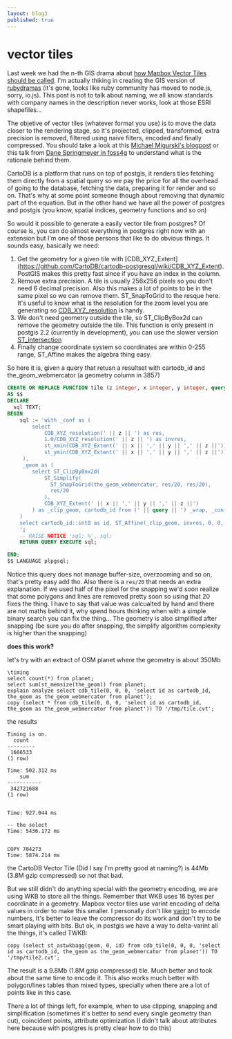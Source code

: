 ```yaml
---
layout: blog3
published: true
---
```


# vector tiles

Last week we had the n-th GIS drama about [how Mapbox Vector Tiles should be called](https://twitter.com/pwramsey/status/577959264678850561). I'm actually thiking in creating the GIS version of [rubydramas](https://news.ycombinator.com/item?id=4487963) (it's gone, looks like ruby community has moved to node.js, sorry, io.js). This post is not to talk about naming, we all know standards with company names in the description never works, look at those ESRI shapefiles...

The objetive of vector tiles (whatever format you use) is to move the data closer to the rendering stage, so it's projected, clipped, transformed, extra precision is removed, filtered using naive filters, encoded and finally compressed. You should take a look at this [Michael Migurski's blogpost](http://mike.teczno.com/notes/postgreslessness-mapnik-vectiles.html) or this talk from [Dane Springmeyer in foss4g](https://2015.foss4g-na.org/sites/default/files/slides/foss4g-2015-sf-springmeyer.pdf) to understand what is the rationale behind them.


CartoDB is a platform that runs on top of postgis, it renders tiles fetching them directly from a spatial query so we pay the price for all the overhead of going to the database, fetching the data, preparing it for render and so on. That's why at some point someone though about removing that dynamic part of the equation. But in the other hand we have all the power of postgres and postgis (you know, spatial indices, geometry functions and so on)

So would it possible to generate a easily vector tile from postgres? Of course is, you can do almost everything in postgres right now with an extension but I'm one of those persons that like to do obvious things. It sounds easy, basically we need:

 1. Get the geometry for a given tile with [CDB_XYZ_Extent] (https://github.com/CartoDB/cartodb-postgresql/wiki/CDB_XYZ_Extent). PostGIS makes this pretty fast since if you have an index in the column.
 1. Remove extra precision. A tile is usually 256x256 pixels so you don't need 6 decimal precision. Also this makes a lot of points to be in the same pixel so we can remove them. ST_SnapToGrid to the resque here. It's useful to know what is the resolution for the zoom level you are generating so [CDB_XYZ_resolution](https://github.com/CartoDB/cartodb-postgresql/wiki/CDB_XYZ_Resolution) is handy.
 1. We don't need geometry outside the tile, so ST_ClipByBox2d can remove the geometry outside the tile. This function is only present in postgis 2.2 (currently in development), you can use the slower version [ST_Intersection](http://postgis.refractions.net/docs/ST_Intersection.html)
 1. Finally change coordinate system so coordinates are within 0-255 range, ST_Affine makes the algebra thing easy.

 So here it is, given a query that retusn a resultset with cartodb_id and the_geom_webmercator (a geometry column in 3857)

 ```sql
 CREATE OR REPLACE FUNCTION tile (z integer, x integer, y integer, query text) RETURNS TABLE(id int8, geom geometry)
 AS $$
 DECLARE
   sql TEXT;
 BEGIN
     sql := 'with _conf as (
         select
             CDB_XYZ_resolution(' || z || ') as res,
             1.0/CDB_XYZ_resolution(' || z || ') as invres,
             st_xmin(CDB_XYZ_Extent(' || x || ',' || y || ',' || z ||')) as tile_x,
             st_ymin(CDB_XYZ_Extent(' || x || ',' || y || ',' || z ||')) as tile_y
      ),
      _geom as (
         select ST_ClipByBox2d(
             ST_Simplify(
               ST_SnapToGrid(the_geom_webmercator, res/20, res/20),
               res/20
             ),
             CDB_XYZ_Extent(' || x || ',' || y || ',' || z ||')
         ) as _clip_geom, cartodb_id from (' || query || ') _wrap, _conf where the_geom_webmercator && CDB_XYZ_Extent(' || x || ',' || y || ',' || z ||')
     )
     select cartodb_id::int8 as id, ST_Affine(_clip_geom, invres, 0, 0, invres, -tile_x, -tile_y) as geom from _geom, _conf where not ST_IsEmpty(_clip_geom)
     ';
     -- RAISE NOTICE 'sql: %', sql;
     RETURN QUERY EXECUTE sql;

 END;
 $$ LANGUAGE plpgsql;
```

Notice this query does not manage buffer-size, overzooming and so on, that's pretty easy add tho. Also there is a ``res/20`` that needs an extra explanation. If we used half of the pixel for the snapping we'd soon realize that some polygons and lines are removed pretty soon so using that 20 fixes the thing. I have to say that value was calcualted by hand and there are not maths behind it, why spend hours thinking when with a simple binary search you can fix the thing... The geometry is also simplified after snapping (be sure you do after snapping, the simplify algorithm complexity is higher than the snapping)

**does this work?**

let's try with an extract of OSM planet where the geometry is about 350Mb

```
\timing
select count(*) from planet;
select sum(st_memsize(the_geom)) from planet;
explain analyze select cdb_tile(0, 0, 0, 'select id as cartodb_id, the_geom as the_geom_webmercator from planet');
copy (select * from cdb_tile(0, 0, 0, 'select id as cartodb_id, the_geom as the_geom_webmercator from planet')) TO '/tmp/tile.cvt';
```

the results
```
Timing is on.
  count
---------
 1666533
(1 row)

Time: 502.312 ms
    sum
-----------
 342721688
(1 row)


Time: 927.044 ms

-- the select
Time: 5436.172 ms


COPY 704273
Time: 5874.214 ms
```

the CartoDB Vector Tile (Did I say I'm pretty good at naming?) is 44Mb (3.8M gzip compressed) so not that bad.

But we still didn't do anything special with the geometry encoding, we are using WKB to store all the things. Remember that WKB uses 16 bytes per coordinate in a geometry. Mapbox vector tiles use varint encoding of delta values in order to make this smaller. I personally don't like [varint](https://developers.google.com/protocol-buffers/docs/encoding#varints) to encode numbers, It's better to leave the compressor do its work and don't try to be smart playing with bits. But ok, in postgis we have a way to delta-varint all the things, it's called TWKB:

```
copy (select st_astwkbagg(geom, 0, id) from cdb_tile(0, 0, 0, 'select id as cartodb_id, the_geom as the_geom_webmercator from planet')) TO '/tmp/tile2.cvt';
```

The result is a 9.8Mb (1.8M gzip compressed) tile. Much better and took about the same time to encode it. This also works much better with polygon/lines tables than mixed types, specially when there are a lot of points like in this case.

There a lot of things left, for example, when to use clipping, snapping and simplification (sometimes it's better to send every single geometry than cut), coincident points, attribute optimization (I didn't talk about attributes here because with postgres is pretty clear how to do this)

